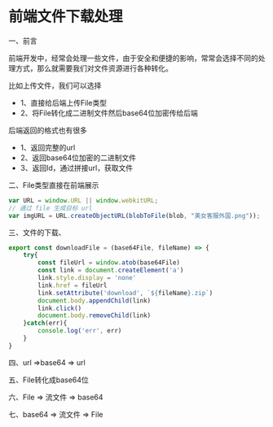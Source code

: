 # 前端文件下载处理

一、前言

前端开发中，经常会处理一些文件，由于安全和便捷的影响，常常会选择不同的处理方式，那么就需要我们对文件资源进行各种转化。

比如上传文件，我们可以选择

- 1、直接给后端上传File类型
- 2、将File转化成二进制文件然后base64位加密传给后端

后端返回的格式也有很多

- 1、返回完整的url
- 2、返回base64位加密的二进制文件
- 3、返回Id，通过拼接url，获取文件

二、File类型直接在前端展示

```js
var URL = window.URL || window.webkitURL;
// 通过 file 生成目标 url
var imgURL = URL.createObjectURL(blobToFile(blob, "美女客服外国.png"));
```



三、文件的下载、

```js
export const downloadFile = (base64File, fileName) => {
    try{
        const fileUrl = window.atob(base64File)
        const link = document.createElement('a')
        link.style.display = 'none'
        link.href = fileUrl
        link.setAttribute('download', `${fileName}.zip`)
        document.body.appendChild(link)
        link.click()
        document.body.removeChild(link)
    }catch(err){
        console.log('err', err)
    }
}
```



四、url =>base64 => url



五、File转化成base64位



六、File => 流文件 => base64



七、base64 => 流文件 => File